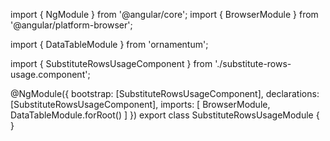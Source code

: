 import { NgModule } from '@angular/core';
import { BrowserModule } from '@angular/platform-browser';
  
import { DataTableModule } from 'ornamentum';
  
import { SubstituteRowsUsageComponent } from './substitute-rows-usage.component';

@NgModule({
 bootstrap: [SubstituteRowsUsageComponent],
 declarations: [SubstituteRowsUsageComponent],
 imports: [
    BrowserModule, 
    DataTableModule.forRoot()
   ]
})
export class SubstituteRowsUsageModule {
}

